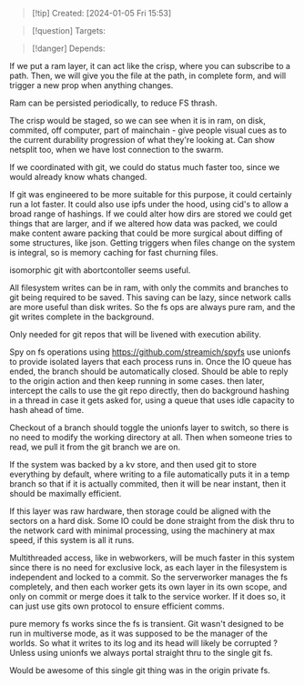 
>[!tip] Created: [2024-01-05 Fri 15:53]

>[!question] Targets: 

>[!danger] Depends: 

If we put a ram layer, it can act like the crisp, where you can subscribe to a path.
Then, we will give you the file at the path, in complete form, and will trigger a new prop when anything changes.

Ram can be persisted periodically, to reduce FS thrash.

The crisp would be staged, so we can see when it is in ram, on disk, commited, off computer, part of mainchain - give people visual cues as to the current durability progression of what they're looking at.  Can show netsplit too, when we have lost connection to the swarm.

If we coordinated with git, we could do status much faster too, since we would already know whats changed.

If git was engineered to be more suitable for this purpose, it could certainly run a lot faster.  It could also use ipfs under the hood, using cid's to allow a broad range of hashings.  If we could alter how dirs are stored we could get things that are larger, and if we altered how data was packed, we could make content aware packing that could be more surgical about diffing of some structures, like json.  Getting triggers when files change on the system is integral, so is memory caching for fast churning files.

isomorphic git with abortcontoller seems useful.

All filesystem writes can be in ram, with only the commits and branches to git being required to be saved.  This saving can be lazy, since network calls are more useful than disk writes.  So the fs ops are always pure ram, and the git writes complete in the background.

Only needed for git repos that will be livened with execution ability.

Spy on fs operations using https://github.com/streamich/spyfs
use unionfs to provide isolated layers that each process runs in.  Once the IO queue has ended, the branch should be automatically closed.  Should be able to reply to the origin action and then keep running in some cases.
then later, intercept the calls to use the git repo directly, then do background hashing in a thread in case it gets asked for, using a queue that uses idle capacity to hash ahead of time.

Checkout of a branch should toggle the unionfs layer to switch, so there is no need to modify the working directory at all.  Then when someone tries to read, we pull it from the git branch we are on.

If the system was backed by a kv store, and then used git to store everything by default, where writing to a file automatically puts it in a temp branch so that if it is actually commited, then it will be near instant, then it should be maximally efficient.

If this layer was raw hardware, then storage could be aligned with the sectors on a hard disk.  Some IO could be done straight from the disk thru to the network card with minimal processing, using the machinery at max speed, if this system is all it runs.

Multithreaded access, like in webworkers, will be much faster in this system since there is no need for exclusive lock, as each layer in the filesystem is independent and locked to a commit.
So the serverworker manages the fs completely, and then each worker gets its own layer in its own scope, and only on commit or merge does it talk to the service worker.  If it does so, it can just use gits own protocol to ensure efficient comms.

pure memory fs works since the fs is transient.  Git wasn't designed to be run in multiverse mode, as it was supposed to be the manager of the worlds.  So what it writes to its log and its head will likely be corrupted ?  Unless using unionfs we always portal straight thru to the single git fs.

Would be awesome of this single git thing was in the origin private fs.
